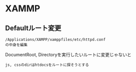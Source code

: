 # XAMMP
## Defaultルート変更

    /Applications/XAMPP/xamppfiles/etc/httpd.conf
    の中身を編集
    
DocumentRoot, Directoryを実行したいルートに変更じゃないと

    js, cssのdirはhtdocsをルートに探そうとする    

